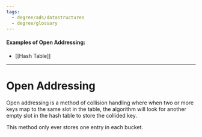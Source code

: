 ```yaml
---
tags:
  - degree/ads/datastructures
  - degree/glossary
---
```

#### Examples of Open Addressing:
- [[Hash Table]]
---
# Open Addressing

Open addressing is a method of collision handling where when two or more keys map to the same slot in the table, the algorithm will look for another empty slot in the hash table to store the collided key.

This method only ever stores one entry in each bucket.